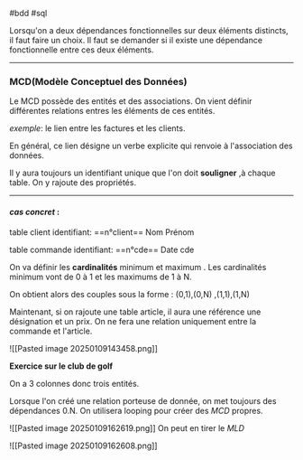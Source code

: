 #bdd #sql

Lorsqu'on a deux dépendances fonctionnelles sur deux éléments distincts, il faut faire un choix.
Il faut se demander si il existe une dépendance fonctionnelle entre ces deux éléments.

--- 

### **MCD(Modèle Conceptuel des Données)**

Le MCD possède des entités et des associations.
On vient définir différentes relations entres les éléments de ces entités.

*exemple*: le lien entre les factures et les clients.

En général, ce lien désigne un verbe explicite qui renvoie à l'association des données.

Il y aura toujours un identifiant unique que l'on doit **souligner** ,à chaque table.
On y rajoute des propriétés. 

---
#### *cas concret* :   
table client 
	identifiant: ==n°client==
	Nom
	Prénom

table commande 
	identifiant: ==n°cde==
	Date cde

On va définir les **cardinalités** minimum et maximum .
Les cardinalités minimum vont de 0 à 1 et les maximums de 1 à N.

On obtient alors des couples sous la forme :
						(0,1),(0,N) ,(1,1),(1,N)

Maintenant, si on rajoute une table article, il aura une référence une désignation et un prix.
On ne fera une relation uniquement entre la commande et l'article.

![[Pasted image 20250109143458.png]]

**Exercice sur le club de golf** 

On a 3 colonnes donc trois entités.

Lorsque l'on créé une relation porteuse de donnée, on met toujours des dépendances 0.N.
On utilisera looping pour créer des *MCD* propres.


![[Pasted image 20250109162619.png]]
On peut en tirer le *MLD*

![[Pasted image 20250109162608.png]]
